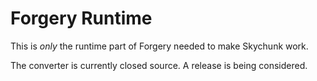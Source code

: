 # Forgery Runtime
This is *only* the runtime part of Forgery needed to make Skychunk work.

The converter is currently closed source. A release is being considered.
